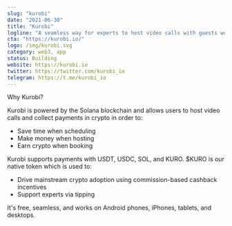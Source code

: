 ```yaml
---
slug: "kurobi"
date: "2021-06-30"
title: "Kurobi"
logline: "A seamless way for experts to host video calls with guests worldwide."
cta: "https://kurobi.io/"
logo: /img/kurobi.svg
category: web3, app
status: Building
website: https://kurobi.io
twitter: https://twitter.com/kurobi_io
telegram: https://t.me/kurobi_io
---
```


Why Kurobi?

Kurobi is powered by the Solana blockchain and allows users to host video calls and collect payments in crypto in order to:

- Save time when scheduling
- Make money when hosting
- Earn crypto when booking

Kurobi supports payments with USDT, USDC, SOL, and KURO. $KURO is our native token which is used to:

- Drive mainstream crypto adoption using commission-based cashback incentives 
- Support experts via tipping

It's free, seamless, and works on Android phones, iPhones, tablets, and desktops.
